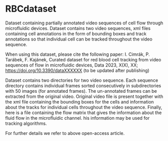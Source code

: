 # RBCdataset
Dataset containing partially annotated video sequences of cell flow through microfluidic devices. Dataset contains two video sequences, xml files containing cell annotations in the form of bounding boxes and track annotations so that individual cell can be tracked throughout the video sequence.

When using this dataset, please cite the following paper:
I. Cimrák, P. Tarábek, F. Kajánek, Curated dataset for red blood cell tracking from video sequences of flow in microfluidic devices, Data 2023, X(X), XX; https://doi.org/10.3390/dataXXXXXX (to be updated after publishing)

Dataset contains two directories for two video sequence. Each sequence directory contains individual frames sorted consecutively in subdirectories with 50 images (for annotated frames). The un-annotated frames can be extracted from the original video. Original video file is present together with the xml file containing the bounding boxes for the cells and information about the tracks for individual cells throughout the video sequence. Finally, here is a file containing the flow matrix that gives the information about the fluid flow in the microfluidic channel. his information may be used for tracking algorithms.

For further details we refer to above open-access article. 
